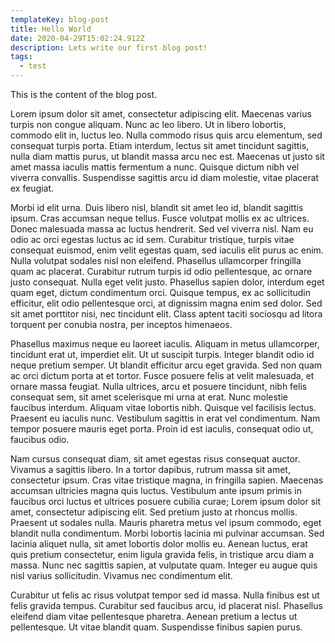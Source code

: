 ```yaml
---
templateKey: blog-post
title: Hello World
date: 2020-04-29T15:02:24.912Z
description: Lets write our first blog post!
tags:
  - test
---
```

This is the content of the blog post.

Lorem ipsum dolor sit amet, consectetur adipiscing elit. Maecenas varius turpis non congue aliquam. Nunc ac leo libero. Ut in libero lobortis, commodo elit in, luctus leo. Nulla commodo risus quis arcu elementum, sed consequat turpis porta. Etiam interdum, lectus sit amet tincidunt sagittis, nulla diam mattis purus, ut blandit massa arcu nec est. Maecenas ut justo sit amet massa iaculis mattis fermentum a nunc. Quisque dictum nibh vel viverra convallis. Suspendisse sagittis arcu id diam molestie, vitae placerat ex feugiat.

Morbi id elit urna. Duis libero nisl, blandit sit amet leo id, blandit sagittis ipsum. Cras accumsan neque tellus. Fusce volutpat mollis ex ac ultrices. Donec malesuada massa ac luctus hendrerit. Sed vel viverra nisl. Nam eu odio ac orci egestas luctus ac id sem. Curabitur tristique, turpis vitae consequat euismod, enim velit egestas quam, sed iaculis elit purus ac enim. Nulla volutpat sodales nisl non eleifend. Phasellus ullamcorper fringilla quam ac placerat. Curabitur rutrum turpis id odio pellentesque, ac ornare justo consequat. Nulla eget velit justo. Phasellus sapien dolor, interdum eget quam eget, dictum condimentum orci. Quisque tempus, ex ac sollicitudin efficitur, elit odio pellentesque orci, at dignissim magna enim sed dolor. Sed sit amet porttitor nisi, nec tincidunt elit. Class aptent taciti sociosqu ad litora torquent per conubia nostra, per inceptos himenaeos.

Phasellus maximus neque eu laoreet iaculis. Aliquam in metus ullamcorper, tincidunt erat ut, imperdiet elit. Ut ut suscipit turpis. Integer blandit odio id neque pretium semper. Ut blandit efficitur arcu eget gravida. Sed non quam ac orci dictum porta at et tortor. Fusce posuere felis at velit malesuada, et ornare massa feugiat. Nulla ultrices, arcu et posuere tincidunt, nibh felis consequat sem, sit amet scelerisque mi urna at erat. Nunc molestie faucibus interdum. Aliquam vitae lobortis nibh. Quisque vel facilisis lectus. Praesent eu iaculis nunc. Vestibulum sagittis in erat vel condimentum. Nam tempor posuere mauris eget porta. Proin id est iaculis, consequat odio ut, faucibus odio.

Nam cursus consequat diam, sit amet egestas risus consequat auctor. Vivamus a sagittis libero. In a tortor dapibus, rutrum massa sit amet, consectetur ipsum. Cras vitae tristique magna, in fringilla sapien. Maecenas accumsan ultricies magna quis luctus. Vestibulum ante ipsum primis in faucibus orci luctus et ultrices posuere cubilia curae; Lorem ipsum dolor sit amet, consectetur adipiscing elit. Sed pretium justo at rhoncus mollis. Praesent ut sodales nulla. Mauris pharetra metus vel ipsum commodo, eget blandit nulla condimentum. Morbi lobortis lacinia mi pulvinar accumsan. Sed lacinia aliquet nulla, sit amet lobortis dolor mollis eu. Aenean luctus, erat quis pretium consectetur, enim ligula gravida felis, in tristique arcu diam a massa. Nunc nec sagittis sapien, at vulputate quam. Integer eu augue quis nisl varius sollicitudin. Vivamus nec condimentum elit.

Curabitur ut felis ac risus volutpat tempor sed id massa. Nulla finibus est ut felis gravida tempus. Curabitur sed faucibus arcu, id placerat nisl. Phasellus eleifend diam vitae pellentesque pharetra. Aenean pretium a lectus ut pellentesque. Ut vitae blandit quam. Suspendisse finibus sapien purus.